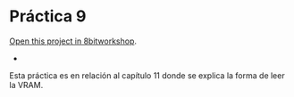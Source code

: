 Práctica 9
=====

[Open this project in 8bitworkshop](http://8bitworkshop.com/redir.html?platform=nes&githubURL=https%3A%2F%2Fgithub.com%2FJE-SH%2Fpractica9&file=practica9.c).

-

Esta práctica es en relación al capítulo 11 donde se explica la forma de leer la VRAM.
